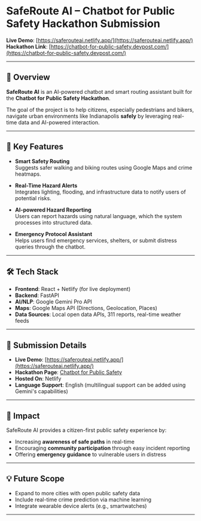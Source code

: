 # SafeRoute AI – Chatbot for Public Safety Hackathon Submission

**Live Demo**: [https://saferouteai.netlify.app/](https://saferouteai.netlify.app/)  
**Hackathon Link**: [https://chatbot-for-public-safety.devpost.com/](https://chatbot-for-public-safety.devpost.com/)

---

## 🧠 Overview

**SafeRoute AI** is an AI-powered chatbot and smart routing assistant built for the **Chatbot for Public Safety Hackathon**.

The goal of the project is to help citizens, especially pedestrians and bikers, navigate urban environments like Indianapolis **safely** by leveraging real-time data and AI-powered interaction.

---

## 🔐 Key Features

- **Smart Safety Routing**  
  Suggests safer walking and biking routes using Google Maps and crime heatmaps.

- **Real-Time Hazard Alerts**  
  Integrates lighting, flooding, and infrastructure data to notify users of potential risks.

- **AI-powered Hazard Reporting**  
  Users can report hazards using natural language, which the system processes into structured data.

- **Emergency Protocol Assistant**  
  Helps users find emergency services, shelters, or submit distress queries through the chatbot.

---

## 🛠 Tech Stack

- **Frontend**: React + Netlify (for live deployment)
- **Backend**: FastAPI
- **AI/NLP**: Google Gemini Pro API
- **Maps**: Google Maps API (Directions, Geolocation, Places)
- **Data Sources**: Local open data APIs, 311 reports, real-time weather feeds

---

## 📌 Submission Details

- **Live Demo**: [https://saferouteai.netlify.app/](https://saferouteai.netlify.app/)
- **Hackathon Page**: [Chatbot for Public Safety](https://chatbot-for-public-safety.devpost.com/)
- **Hosted On**: Netlify
- **Language Support**: English (multilingual support can be added using Gemini's capabilities)

---

## 🚀 Impact

SafeRoute AI provides a citizen-first public safety experience by:

- Increasing **awareness of safe paths** in real-time
- Encouraging **community participation** through easy incident reporting
- Offering **emergency guidance** to vulnerable users in distress

---

## 💡 Future Scope

- Expand to more cities with open public safety data
- Include real-time crime prediction via machine learning
- Integrate wearable device alerts (e.g., smartwatches)

---

